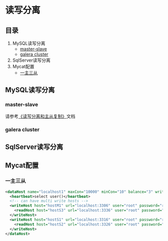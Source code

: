# 读写分离

## 目录

1. MySQL读写分离
   - [master-slave](#master-slave)
   - [galera cluster](#galera&nbsp;cluster)
2. SqlServer读写分离
3. Mycat配置
   - [一主三从](#一主三从)

## MySQL读写分离

### master-slave

请参考[《读写分离和主从复制》](../9_读写分离和主从复制.md)文档

### galera&nbsp;cluster

## SqlServer读写分离

## Mycat配置

### 一主三从

```xml
<dataHost name="localhost1" maxCon="10000" minCon="10" balance="3" writeType="0" dbType="mysql" dbDriver="native" switchType="1" slaveThreshold="100">
  <heartbeat>select user()</heartbeat>
  <!-- can have multi write hosts -->
  <writeHost host="hostM1" url="localhost:3306" user="root" password="root">
    <readHost host="hostS3" url="localhost:3336" user="root" password="root" />
  </writeHost>
  <writeHost host="hostS1" url="localhost:3316" user="root" password="root">
    <readHost host="hostS2" url="localhost:3326" user="root" password="root" />
  </writeHost>
</dataHost>
```
